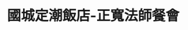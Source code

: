 ---
title: "國城定潮飯店-正寬法師餐會"
description: "國城定潮飯店-正寬法師餐會"
layout: shop
keywords:
  - 美食競賽
  - 台灣美食
  - 美食精選
datePublished: "2025-06-30"
dateModified: "2025-07-04"
city: ""
district: ""
address: ""
phone: ""
geo: ""
google_map: "https://maps.app.goo.gl/N7BukKpYZDGvmB2v8"
footinder: ""
official: ""
award:
  - name: "500盤"
    year: "2024"
    entries:
      - dishes:
          - "鉢盂供養"

---